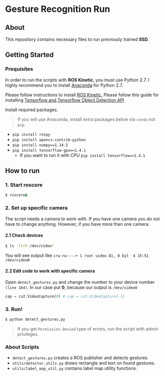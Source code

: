 # Gesture Recognition Run

## About
This repository contains necessary files to run previously trained **SSD**.

## Getting Started

### Prequisites
In order to run the scripts with **ROS Kinetic**, you must use Python 2.7. I highly recommend you to install [Anaconda](https://www.anaconda.com/download/) for Python 2.7.

Please follow instructions to install [ROS Kinetic.](wiki.ros.org/kinetic/Installation/)
Please follow this guide for installing [Tensorflow and Tensorflow Object Detection API](https://github.com/tensorflow/models/blob/master/research/object_detection/g3doc/installation.md)

Install required packages.

> If you will use Anaconda, install extra packages below via `conda` not `pip`.

* `pip install rospy`
* `pip install opencv-contrib-python`
* `pip install numpy==1.14.5`
* `pip install tensorflow-gpu==1.4.1`
    * If you want to run it with CPU `pip install tensorflow==1.4.1`

## How to run

### 1. Start roscore
```bash
$ roscore&
```

### 2. Set up specific camera
The script needs a camera to work with. If you have one camera you do not have to change anything.
However, if you have more than one camera:

#### 2.1 Check devices
```bash
$ ls -ltrh /dev/video*
```
You will see output like
`crw-rw----+ 1 root video 81, 0 Eyl  4 15:51 /dev/video0`

#### 2.2 Edit code to work with specific camera
Open `detect_gestures.py` and change the number to your device number `(line 164)`. In our case put **0**, because our output is `/dev/video0`

```python
cap = cv2.VideoCapture(0) # cap = cv2.VideoCapture(-1)
```

### 3. Run!
```bash
$ python detect_gestures.py
```

> If you get `Permission Denied` type of errors, run the script with admin privileges.

### About Scripts
* `detect_gestures.py` creates a ROS publisher and detects gestures.
* `utils/detector_utils.py` draws rectangle and text on found gestures.
* `utils/label_map_util.py` contains label map utility functions.